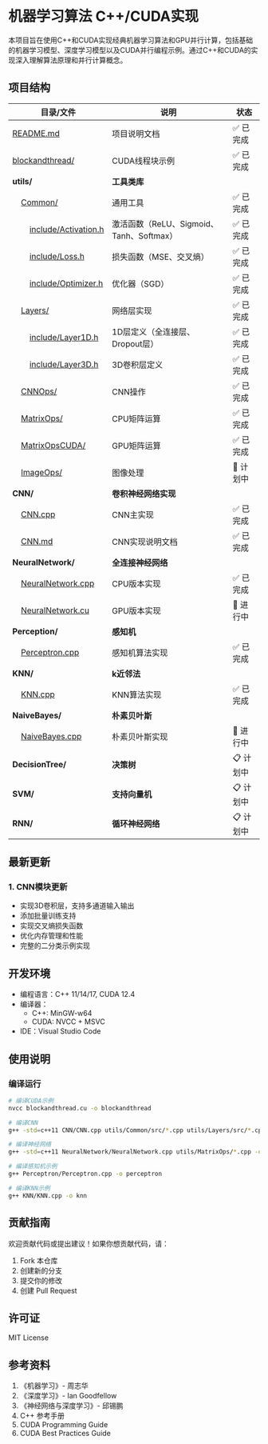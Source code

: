 # 机器学习算法 C++/CUDA实现

本项目旨在使用C++和CUDA实现经典机器学习算法和GPU并行计算，包括基础的机器学习模型、深度学习模型以及CUDA并行编程示例。通过C++和CUDA的实现深入理解算法原理和并行计算概念。

## 项目结构

| 目录/文件 | 说明 | 状态 |
|-----------|------|------|
| [README.md](README.md) | 项目说明文档 | ✅ 已完成 |
| [blockandthread/](blockandthread/) | CUDA线程块示例 | ✅ 已完成 |
| **utils/** | **工具类库** | |
| &nbsp;&nbsp;&nbsp;&nbsp;[Common/](utils/Common/) | 通用工具 | ✅ 已完成 |
| &nbsp;&nbsp;&nbsp;&nbsp;&nbsp;&nbsp;&nbsp;&nbsp;[include/Activation.h](utils/Common/include/Activation.h) | 激活函数（ReLU、Sigmoid、Tanh、Softmax） | ✅ 已完成 |
| &nbsp;&nbsp;&nbsp;&nbsp;&nbsp;&nbsp;&nbsp;&nbsp;[include/Loss.h](utils/Common/include/Loss.h) | 损失函数（MSE、交叉熵） | ✅ 已完成 |
| &nbsp;&nbsp;&nbsp;&nbsp;&nbsp;&nbsp;&nbsp;&nbsp;[include/Optimizer.h](utils/Common/include/Optimizer.h) | 优化器（SGD） | ✅ 已完成 |
| &nbsp;&nbsp;&nbsp;&nbsp;[Layers/](utils/Layers/) | 网络层实现 | ✅ 已完成 |
| &nbsp;&nbsp;&nbsp;&nbsp;&nbsp;&nbsp;&nbsp;&nbsp;[include/Layer1D.h](utils/Layers/include/Layer1D.h) | 1D层定义（全连接层、Dropout层） | ✅ 已完成 |
| &nbsp;&nbsp;&nbsp;&nbsp;&nbsp;&nbsp;&nbsp;&nbsp;[include/Layer3D.h](utils/Layers/include/Layer3D.h) | 3D卷积层定义 | ✅ 已完成 |
| &nbsp;&nbsp;&nbsp;&nbsp;[CNNOps/](utils/CNNOps/) | CNN操作 | ✅ 已完成 |
| &nbsp;&nbsp;&nbsp;&nbsp;[MatrixOps/](utils/MatrixOps/) | CPU矩阵运算 | ✅ 已完成 |
| &nbsp;&nbsp;&nbsp;&nbsp;[MatrixOpsCUDA/](utils/MatrixOpsCUDA/) | GPU矩阵运算 | ✅ 已完成 |
| &nbsp;&nbsp;&nbsp;&nbsp;[ImageOps/](utils/ImageOps/) | 图像处理 | 🚧 计划中 |
| **CNN/** | **卷积神经网络实现** | |
| &nbsp;&nbsp;&nbsp;&nbsp;[CNN.cpp](CNN/CNN.cpp) | CNN主实现 | ✅ 已完成 |
| &nbsp;&nbsp;&nbsp;&nbsp;[CNN.md](CNN/CNN.md) | CNN实现说明文档 | ✅ 已完成 |
| **NeuralNetwork/** | **全连接神经网络** | |
| &nbsp;&nbsp;&nbsp;&nbsp;[NeuralNetwork.cpp](NeuralNetwork/NeuralNetwork.cpp) | CPU版本实现 | ✅ 已完成 |
| &nbsp;&nbsp;&nbsp;&nbsp;[NeuralNetwork.cu](NeuralNetwork/NeuralNetwork.cu) | GPU版本实现 | 🚧 进行中 |
| **Perception/** | **感知机** | |
| &nbsp;&nbsp;&nbsp;&nbsp;[Perceptron.cpp](Perception/Perceptron.cpp) | 感知机算法实现 | ✅ 已完成 |
| **KNN/** | **k近邻法** | |
| &nbsp;&nbsp;&nbsp;&nbsp;[KNN.cpp](KNN/KNN.cpp) | KNN算法实现 | ✅ 已完成 |
| **NaiveBayes/** | **朴素贝叶斯** | |
| &nbsp;&nbsp;&nbsp;&nbsp;[NaiveBayes.cpp](NaiveBayes/NaiveBayes.cpp) | 朴素贝叶斯实现 | 🚧 进行中 |
| **DecisionTree/** | **决策树** | 📋 计划中 |
| **SVM/** | **支持向量机** | 📋 计划中 |
| **RNN/** | **循环神经网络** | 📋 计划中 |


## 最新更新

### 1. CNN模块更新
- 实现3D卷积层，支持多通道输入输出
- 添加批量训练支持
- 实现交叉熵损失函数
- 优化内存管理和性能
- 完整的二分类示例实现

## 开发环境

- 编程语言：C++ 11/14/17, CUDA 12.4
- 编译器：
  - C++: MinGW-w64
  - CUDA: NVCC + MSVC
- IDE：Visual Studio Code

## 使用说明

### 编译运行
```bash
# 编译CUDA示例
nvcc blockandthread.cu -o blockandthread

# 编译CNN
g++ -std=c++11 CNN/CNN.cpp utils/Common/src/*.cpp utils/Layers/src/*.cpp utils/CNNOps/*.cpp utils/MatrixOps/*.cpp -I. -Iutils -o CNN/cnn.exe

# 编译神经网络
g++ -std=c++11 NeuralNetwork/NeuralNetwork.cpp utils/MatrixOps/*.cpp -o NeuralNetwork/neural_network.exe

# 编译感知机示例
g++ Perceptron/Perceptron.cpp -o perceptron

# 编译KNN示例
g++ KNN/KNN.cpp -o knn
```

## 贡献指南

欢迎贡献代码或提出建议！如果你想贡献代码，请：

1. Fork 本仓库
2. 创建新的分支
3. 提交你的修改
4. 创建 Pull Request

## 许可证

MIT License

## 参考资料

1. 《机器学习》- 周志华
2. 《深度学习》- Ian Goodfellow
3. 《神经网络与深度学习》- 邱锡鹏
4. C++ 参考手册
5. CUDA Programming Guide
6. CUDA Best Practices Guide 
